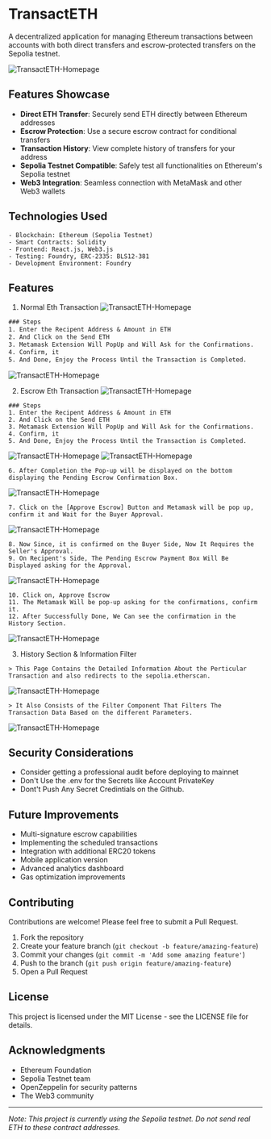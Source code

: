 # TransactETH

A decentralized application for managing Ethereum transactions between accounts with both direct transfers and escrow-protected transfers on the Sepolia testnet.

![TransactETH-Homepage](../frontend/public/TransactETH-Assets/Images/TransactEth-Homepage.png)

## Features Showcase

- **Direct ETH Transfer**: Securely send ETH directly between Ethereum addresses
- **Escrow Protection**: Use a secure escrow contract for conditional transfers
- **Transaction History**: View complete history of transfers for your address
- **Sepolia Testnet Compatible**: Safely test all functionalities on Ethereum's Sepolia testnet
- **Web3 Integration**: Seamless connection with MetaMask and other Web3 wallets

## Technologies Used

```
- Blockchain: Ethereum (Sepolia Testnet)
- Smart Contracts: Solidity
- Frontend: React.js, Web3.js
- Testing: Foundry, ERC-2335: BLS12-381
- Development Environment: Foundry
```

## Features

1. Normal Eth Transaction
   ![TransactETH-Homepage](../frontend/public/TransactETH-Assets/Images/TransactEth-NormalPayment.png)

```txt
### Steps
1. Enter the Recipent Address & Amount in ETH
2. And Click on the Send ETH
3. Metamask Extension Will PopUp and Will Ask for the Confirmations.
4. Confirm, it
5. And Done, Enjoy the Process Until the Transaction is Completed.
```

![TransactETH-Homepage](../frontend/public/TransactETH-Assets/Images/TransactEth-EscrowPayment-Success.png)

2. Escrow Eth Transaction
   ![TransactETH-Homepage](../frontend/public/TransactETH-Assets/Images/TransactEth-EscrowPayment.png)

```
### Steps
1. Enter the Recipent Address & Amount in ETH
2. And Click on the Send ETH
3. Metamask Extension Will PopUp and Will Ask for the Confirmations.
4. Confirm, it
5. And Done, Enjoy the Process Until the Transaction is Completed.
```

![TransactETH-Homepage](../frontend/public/TransactETH-Assets/Images/TransactEth-Payment-Pending.png)
![TransactETH-Homepage](../frontend/public/TransactETH-Assets/Images/TransactEth-EscrowPayment-Success.png)

```
6. After Completion the Pop-up will be displayed on the bottom displaying the Pending Escrow Confirmation Box.
```

![TransactETH-Homepage](../frontend/public/TransactETH-Assets/Images/TransactEth-EscrowPayment-Pending.png)

```
7. Click on the [Approve Escrow] Button and Metamask will be pop up, confirm it and Wait for the Buyer Approval.
```

![TransactETH-Homepage](../frontend/public/TransactETH-Assets/Images/TransactEth-EscrowPayment-Buyer.png)

```
8. Now Since, it is confirmed on the Buyer Side, Now It Requires the Seller's Approval.
9. On Recipent's Side, The Pending Escrow Payment Box Will Be Displayed asking for the Approval.
```

![TransactETH-Homepage](../frontend/public/TransactETH-Assets/Images/TransactEth-EscrowPayment-sellerside-pending.png)

```
10. Click on, Approve Escrow
11. The Metamask Will be pop-up asking for the confirmations, confirm it.
12. After Successfully Done, We Can see the confirmation in the History Section.
```

![TransactETH-Homepage](../frontend/public/TransactETH-Assets/Images/TransactEth-EscrowPayment-sellerside-success.png)

3. History Section & Information Filter
```
> This Page Contains the Detailed Information About the Perticular Transaction and also redirects to the sepolia.etherscan.
```
![TransactETH-Homepage](../frontend/public/TransactETH-Assets/Images/TransactEth-History.png)

```
> It Also Consists of the Filter Component That Filters The Transaction Data Based on the different Parameters.
```
![TransactETH-Homepage](../frontend/public/TransactETH-Assets/Images/TransactEth-Filter.png)


## Security Considerations

- Consider getting a professional audit before deploying to mainnet
- Don't Use the .env for the Secrets like Account PrivateKey
- Dont't Push Any Secret Credintials on the Github.

## Future Improvements

- Multi-signature escrow capabilities
- Implementing the scheduled transactions
- Integration with additional ERC20 tokens
- Mobile application version
- Advanced analytics dashboard
- Gas optimization improvements

## Contributing

Contributions are welcome! Please feel free to submit a Pull Request.

1. Fork the repository
2. Create your feature branch (`git checkout -b feature/amazing-feature`)
3. Commit your changes (`git commit -m 'Add some amazing feature'`)
4. Push to the branch (`git push origin feature/amazing-feature`)
5. Open a Pull Request

## License

This project is licensed under the MIT License - see the LICENSE file for details.

## Acknowledgments

- Ethereum Foundation
- Sepolia Testnet team
- OpenZeppelin for security patterns
- The Web3 community

---

_Note: This project is currently using the Sepolia testnet. Do not send real ETH to these contract addresses._
